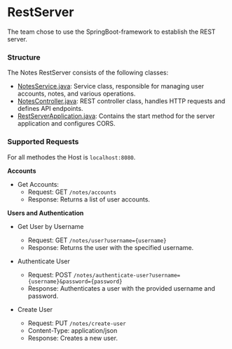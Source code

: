 
# RestServer 

The team chose to use the SpringBoot-framework to establish the REST server.

### Structure 

The Notes RestServer consists of the following classes:

- [NotesService.java](src/main/java/rest/NotesService.java): Service class, responsible for managing user accounts, notes, and various operations.
- [NotesController.java](src/main/java/rest/NotesController.java): REST controller class, handles HTTP requests and defines API endpoints. 
- [RestServerApplication.java](src/main/java/rest/RestServerApplication.java): Contains the start method for the server application and configures CORS.

### Supported Requests

For all methodes the Host is `localhost:8080`.

**Accounts**

- Get Accounts: 
    - Request: GET `/notes/accounts`
    - Response: Returns a list of user accounts.

**Users and Authentication**

- Get User by Username
    - Request: GET `/notes/user?username={username}`
    - Response: Returns the user with the specified username.

- Authenticate User
    - Request: POST `/notes/authenticate-user?username={username}&password={password}`
    - Response: Authenticates a user with the provided username and password.

- Create User
    - Request: PUT `/notes/create-user`
    - Content-Type: application/json
    - Response: Creates a new user.


